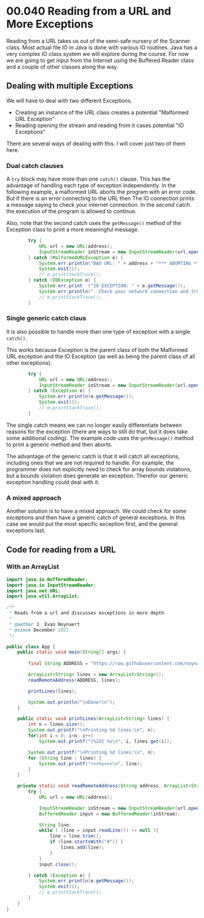 # 00.040 Reading from a URL and More Exceptions

Reading from a URL takes us out of the semi-safe nursery of the Scanner class.  Most actual file IO in Java is done with various IO routines.  Java has a very complex IO class system we will explore during the course.  For now we are going to get input from the Internet using the Buffered Reader class and a couple of other classes along the way.

## Dealing with multiple Exceptions

We will have to deal with two different Exceptions.

* Creating an instance of the URL class creates a potential "Malformed URL Exception"
* Reading opening the stream and reading from it cases potential "IO Exceptions"

There are several ways of dealing with this.  I will cover just two of them here.

### Dual catch clauses

A `try` block may have more than one `catch()` clause.  This has the advantage of handling each type of exception independently.  In the following example, a malformed URL aborts the program with an error code.  But if there is an error connecting to the URL then The IO connection prints a message saying to check your internet connection.  In the second catch the execution of the program is allowed to continue.

Also, note that the second catch uses the `getMessage()` method of the Exception class to print a more meaningful message.
```java
        try {
            URL url = new URL(address);
            InputStreamReader inStream = new InputStreamReader(url.openStream());
        } catch (MalformedURLException e) {
            System.err.println("BAD URL: " + address + "*** ABORTING ***");
            System.exit(1);
            // e.printStackTrace();
        } catch (IOException e) {
            System.err.print  ("IO EXCEPTION: " + e.getMessage());
            System.err.println("  Check your network connection and try again.");
            // e.printStackTrace();
        }
```

### Single generic catch claus

It is also possible to handle more than one type of exception with a single `catch()`.

This works because Exception is the parent class of both the Malformed URL exception and the IO Exception (as well as being the parent class of all other exceptions).  

```java
        try {
            URL url = new URL(address);
            InputStreamReader inStream = new InputStreamReader(url.openStream());
        } catch (Exception e) {
            System.err.println(e.getMessage());
            System.exit(1);
            // e.printStackTrace();
        }
```

The single catch means we can no longer easily differentiate between reasons for the exception (there are ways to still do that, but it does take some additional coding).  The example code uses the `getMessage()` method to print a generic method and then aborts.

The advantage of the generic catch is that it will catch all exceptions, including ones that we are not required to handle.  For example, the programmer does not explicitly need to check for array bounds violations, but a bounds violation does generate an exception.  Therefor our generic exception handling could deal with it.

### A mixed approach

Another solution is to have a mixed approach.  We could check for some exceptions and then have a generic catch of general exceptions.  In this case we would put the most specific exception first, and the general exceptions last.

## Code for reading from a URL
### With an ArrayList

```java
import java.io.BufferedReader;
import java.io.InputStreamReader;
import java.net.URL;
import java.util.ArrayList;

/**
 * Reads from a url and discusses exceptions in more depth
 * 
 * @author J. Evan Noynaert
 * @since December 2021
 */

public class App {
    public static void main(String[] args) {
        
        final String ADDRESS = "https://raw.githubusercontent.com/noynaert/csc346handouts/main/README.md";

        ArrayList<String> lines = new ArrayList<String>();
        readRemoteAddress(ADDRESS, lines);

        printLines(lines);

        System.out.println("\nDone!\n");
    }

    public static void printLines(ArrayList<String> lines) {
        int n = lines.size();
        System.out.printf("\nPrinting %d lines:\n", n);
        for(int i = 0; i<n; i++)
            System.out.printf("[%2d] %s\n", i, lines.get(i));

        System.out.printf("\nPrinting %d lines:\n", n);
        for (String line : lines) {
            System.out.printf(">>>%s<<<\n", line);
        }
    }

    private static void readRemoteAddress(String address, ArrayList<String> lines) {
        try {
            URL url = new URL(address);

            InputStreamReader inStream = new InputStreamReader(url.openStream());
            BufferedReader input = new BufferedReader(inStream);

            String line;
            while ( (line = input.readLine()) != null ){
                line = line.trim();
                if (line.startsWith("#")) {
                    lines.add(line);
                }
            }
            input.close();

        } catch (Exception e) {
            System.err.println(e.getMessage());
            System.exit(1);
            // e.printStackTrace();
        }
    }
}
```